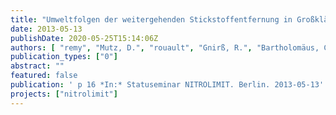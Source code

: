 ```yaml
---
title: "Umweltfolgen der weitergehenden Stickstoffentfernung in Großklärwerken – eine Ökobilanz"
date: 2013-05-13
publishDate: 2020-05-25T15:14:06Z
authors: [ "remy", "Mutz, D.", "rouault", "Gnirß, R.", "Bartholomäus, C.", "Draht, K." ]
publication_types: ["0"]
abstract: ""
featured: false
publication: ' p 16 *In:* Statuseminar NITROLIMIT. Berlin. 2013-05-13'
projects: ["nitrolimit"]
---
```



